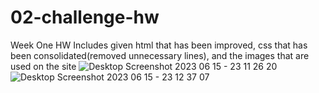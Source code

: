 # 02-challenge-hw
Week One HW
Includes given html that has been improved, css that has been consolidated(removed unnecessary lines), and the images that are used on the site
![Desktop Screenshot 2023 06 15 - 23 11 26 20](https://github.com/Inv-Dre/02-challenge-hw/assets/135474781/269367c7-8c83-4d14-bb5d-06a6122bab1c)
![Desktop Screenshot 2023 06 15 - 23 12 37 07](https://github.com/Inv-Dre/02-challenge-hw/assets/135474781/b9323abe-0a01-4ec9-8a18-9fe6445eef37)
